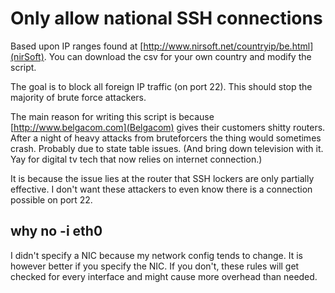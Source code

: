 
# Only allow national SSH connections #

Based upon IP ranges found at [http://www.nirsoft.net/countryip/be.html](nirSoft).
You can download the csv for your own country and modify the script.

The goal is to block all foreign IP traffic (on port 22).
This should stop the majority of brute force attackers.

The main reason for writing this script is because [http://www.belgacom.com](Belgacom)
 gives their customers shitty routers. After a night of heavy attacks 
from bruteforcers the thing would sometimes crash. Probably due to state table issues.
(And bring down television with it. Yay for digital tv tech that now relies on internet connection.)

It is because the issue lies at the router that SSH lockers are only partially effective.
I don't want these attackers to even know there is a connection possible on port 22.

## why no -i eth0 ##

I didn't specify a NIC because my network config tends to change.
It is however better if you specify the NIC.
If you don't, these rules will get checked for every interface and might cause more overhead than needed.


